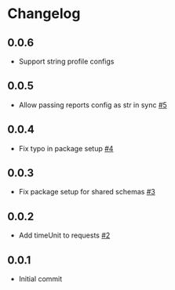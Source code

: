 # Changelog

## 0.0.6
  * Support string profile configs

## 0.0.5
  * Allow passing reports config as str in sync [#5](https://github.com/singer-io/tap-amazon-ads-dsp/pull/5)

## 0.0.4
  * Fix typo in package setup [#4](https://github.com/singer-io/tap-amazon-ads-dsp/pull/4)

## 0.0.3
  * Fix package setup for shared schemas [#3](https://github.com/singer-io/tap-amazon-ads-dsp/pull/3)

## 0.0.2
  * Add timeUnit to requests [#2](https://github.com/singer-io/tap-amazon-ads-dsp/pull/2)

## 0.0.1
  * Initial commit
